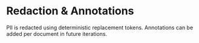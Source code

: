 # Redaction & Annotations

PII is redacted using deterministic replacement tokens.  Annotations can be added per document in future iterations.
